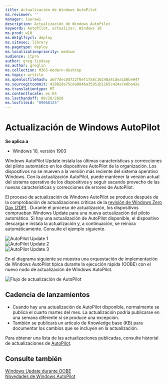 ```yaml
---
title: Actualización de Windows AutoPilot
ms.reviewer: ''
manager: laurawi
description: Actualización de Windows AutoPilot
keywords: AutoPilot, actualizar, Windows 10
ms.prod: w10
ms.mktglfcycl: deploy
ms.sitesec: library
ms.pagetype: deploy
ms.localizationpriority: medium
audience: itpro
author: greg-lindsay
ms.author: greglin
ms.collection: M365-modern-desktop
ms.topic: article
ms.openlocfilehash: a677dec0d722f0ef17a8c16248a41dea1b0be947
ms.sourcegitcommit: 42882de75c8a984ba35951b1165c424a7e0ba42e
ms.translationtype: MT
ms.contentlocale: es-ES
ms.lasthandoff: 08/28/2020
ms.locfileid: "89068125"
---
```

# <a name="windows-autopilot-update"></a>Actualización de Windows AutoPilot

**Se aplica a**

- Windows 10, versión 1903

Windows AutoPilot Update instala las últimas características y correcciones del piloto automático en los dispositivos AutoPilot de la organización. Los dispositivos no se mueven a la versión más reciente del sistema operativo Windows. Con la actualización AutoPilot, puede mantener la versión actual del sistema operativo de los dispositivos y seguir sacando provecho de las nuevas características y correcciones de errores de AutoPilot.

El proceso de actualización de Windows AutoPilot se produce después de la comprobación de actualizaciones críticas de la [revisión de Windows Zero Day (ZDP)](/windows-hardware/customize/desktop/windows-updates-during-oobe) . Durante el proceso de actualización, los dispositivos comprueban Windows Update para una nueva actualización del piloto automático. Si hay una actualización de AutoPilot disponible, el dispositivo descarga e instala la actualización y, a continuación, se reinicia automáticamente. Consulte el ejemplo siguiente.

 ![AutoPilot Update 1](images/update1.png)<br>
 ![AutoPilot Update 2](images/update2.png)<br>
 ![AutoPilot Update 3](images/update3.png)

En el diagrama siguiente se muestra una orquestación de implementación de Windows AutoPilot típica durante la ejecución rápida (OOBE) con el nuevo nodo de actualización de Windows AutoPilot.

 ![Flujo de actualización de AutoPilot](images/update-flow.png)

## <a name="release-cadence"></a>Cadencia de lanzamientos

- Cuando hay una actualización de AutoPilot disponible, normalmente se publica el cuarto martes del mes. La actualización podría publicarse en una semana diferente si se produce una excepción.
- También se publicará un artículo de Knowledge base (KB) para documentar los cambios que se incluyen en la actualización.

Para obtener una lista de las actualizaciones publicadas, consulte historial de actualizaciones de [AutoPilot](windows-autopilot-whats-new.md#windows-autopilot-update-history).

## <a name="see-also"></a>Consulte también

[Windows Update durante OOBE](/windows-hardware/customize/desktop/windows-updates-during-oobe)<br>
[Novedades de Windows AutoPilot](windows-autopilot-whats-new.md)<br>